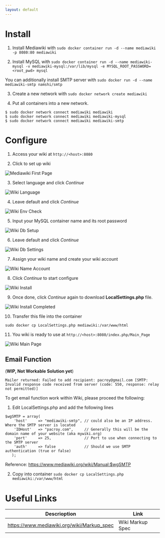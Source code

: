 ```yaml
---
layout: default
---
```


# Install

1) Install Mediawiki with `sudo docker container run -d --name mediawiki -p 8080:80 mediawiki`

2) Install MySQL with `sudo docker container run -d --name mediawiki-mysql -v mediawiki-mysql:/var/lib/mysql -e MYSQL_ROOT_PASSWORD=<root_pwd> mysql`

You can additionally install SMTP server with 
`sudo docker run -d --name mediawiki-smtp namshi/smtp`

3) Create a new network with `sudo docker network create mediawiki`

4) Put all containers into a new network.

```
$ sudo docker network connect mediawiki mediawiki
$ sudo docker network connect mediawiki mediawiki-mysql
$ sudo docker network connect mediawiki mediawiki-smtp
```

# Configure

1) Access your wiki at `http://<host>:8080`

2) Click to set up wiki

![Mediawiki First Page](/uploads/docker/mediawiki-first-page.png "Mediawiki First Page")

3) Select language and click *Continue*

![Wiki Language](/uploads/docker/wiki-language.png "Wiki Language")

4) Leave default and click *Continue*

![Wiki Env Check](/uploads/docker/wiki-env-check.png "Wiki Env Check")

5) Input your MySQL container name and its root password

![Wiki Db Setup](/uploads/docker/wiki-db-setup.png "Wiki Db Setup")

6) Leave default and click *Continue*

![Wiki Db Settings](/uploads/docker/wiki-db-settings.png "Wiki Db Settings")

7) Assign your wiki name and create your wiki account

![Wiki Name Account](/uploads/docker/wiki-name-account.png "Wiki Name Account")

8) Click *Continue* to start configure

![Wiki Install](/uploads/docker/wiki-install.png "Wiki Install")

9) Once done, click *Continue* again to download **LocalSettings.php** file.

![Wiki Install Completed](/uploads/docker/wiki-install-completed.png "Wiki Install Completed")

10) Transfer this file into the container

```
sudo docker cp LocalSettings.php mediawiki:/var/www/html
```

11) You wiki is ready to use at `http://<host>:8080/index.php/Main_Page`

![Wiki Main Page](/uploads/docker/wiki-main-page.png "Wiki Main Page")

## Email Function 

(**WIP, Not Workable Solution yet**)

```
Mailer returned: Failed to add recipient: pacroy@gmail.com [SMTP: Invalid response code received from server (code: 550, response: relay not permitted)] 
```

To get email function work within Wiki, please proceed the following:

1) Edit LocalSettings.php and add the following lines

```
$wgSMTP = array(
	'host'     => "mediawiki-smtp", // could also be an IP address. Where the SMTP server is located
	'IDHost'   => "pacroy.com",     // Generally this will be the domain name of your website (aka mywiki.org)
	'port'     => 25,               // Port to use when connecting to the SMTP server
	'auth'     => false             // Should we use SMTP authentication (true or false)
   );
```

Reference: https://www.mediawiki.org/wiki/Manual:$wgSMTP

2) Copy into container `sudo docker cp LocalSettings.php mediawiki:/var/www/html`

# Useful Links

| Descrioption| Link |
|---|---|
| https://www.mediawiki.org/wiki/Markup_spec | Wiki Markup Spec |